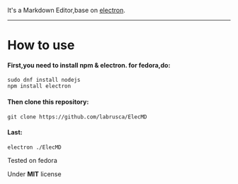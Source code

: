 It's a Markdown Editor,base on [electron](https://github.com/electron/electron).
****************************
# How to use

#### First,you need to install npm & electron.  for fedora,do:

    sudo dnf install nodejs
    npm install electron


#### Then clone this repository:

    git clone https://github.com/labrusca/ElecMD

#### Last:

    electron ./ElecMD


Tested on fedora

Under **MIT** license
